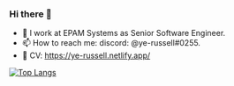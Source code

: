 ### Hi there 👋
- 🤔 I work at EPAM Systems as Senior Software Engineer.
- 📫 How to reach me: discord: @ye-russell#0255.
- 🔧 CV: https://ye-russell.netlify.app/

<!--
**ye-russell/ye-russell** is a ✨ _special_ ✨ repository because its `README.md` (this file) appears on your GitHub profile.
-->
[![Top Langs](https://github-readme-stats.vercel.app/api/top-langs/?username=ye-russell&layout=compact)](https://github.com/anuraghazra/github-readme-stats)

